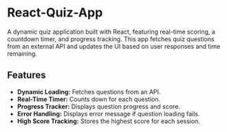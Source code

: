 # React-Quiz-App

A dynamic quiz application built with React, featuring real-time scoring, a countdown timer, and progress tracking. This app fetches quiz questions from an external API and updates the UI based on user responses and time remaining.

## Features

- **Dynamic Loading:** Fetches questions from an API.
- **Real-Time Timer:** Counts down for each question.
- **Progress Tracker:** Displays question progress and score.
- **Error Handling:** Displays error message if question loading fails.
- **High Score Tracking:** Stores the highest score for each session.
